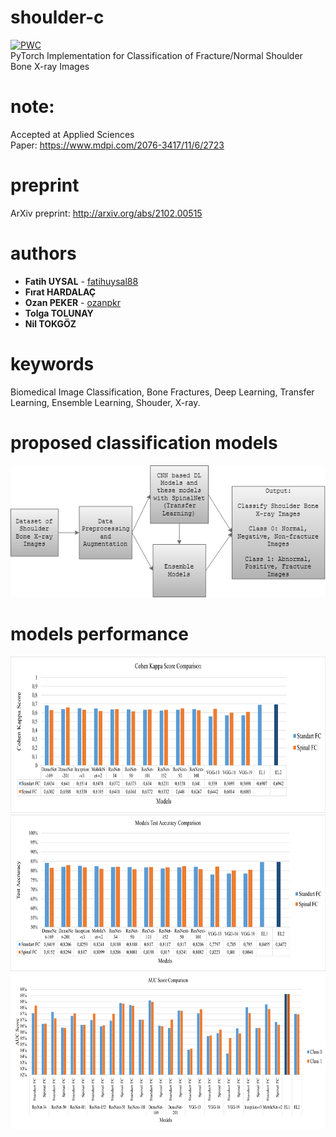 # shoulder-c
[![PWC](https://img.shields.io/endpoint.svg?url=https://paperswithcode.com/badge/classification-of-fracture-and-normal/image-classification-on-fracture-normal)](https://paperswithcode.com/sota/image-classification-on-fracture-normal?p=classification-of-fracture-and-normal)  
PyTorch Implementation for Classification of Fracture/Normal Shoulder Bone X-ray Images
# note:
Accepted at Applied Sciences  
Paper: https://www.mdpi.com/2076-3417/11/6/2723
# preprint
ArXiv preprint: http://arxiv.org/abs/2102.00515
# authors
* **Fatih UYSAL** - [fatihuysal88](https://github.com/fatihuysal88)
* **Fırat HARDALAÇ**
* **Ozan PEKER** - [ozanpkr](https://github.com/ozanpkr)
* **Tolga TOLUNAY**
* **Nil TOKGÖZ**
# keywords
Biomedical Image Classification, Bone Fractures, Deep Learning, Transfer Learning, Ensemble Learning, Shouder, X-ray.
# proposed classification models
![models](https://github.com/fatihuysal88/shoulder-c/blob/main/docs/figs/proposed%20classification%20models.png)
# models performance
<img src="https://github.com/fatihuysal88/shoulder-c/blob/main/docs/figs/Cohen%20Kappa%20Score%20Comparison.png" width="718" height="250">
<img src="https://github.com/fatihuysal88/shoulder-c/blob/main/docs/figs/Test%20Accuracy%20Comparison.png" width="718" height="250">
<img src="https://github.com/fatihuysal88/shoulder-c/blob/main/docs/figs/AUC%20Score%20Comparison.png" width="718" height="250">
